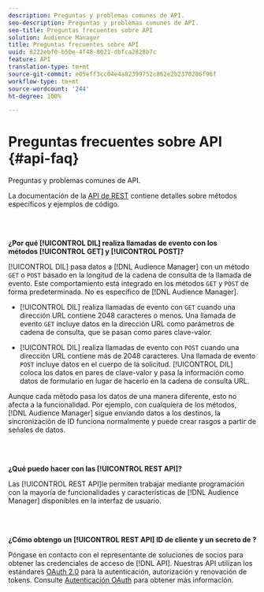 ```yaml
---
description: Preguntas y problemas comunes de API.
seo-description: Preguntas y problemas comunes de API.
seo-title: Preguntas frecuentes sobre API
solution: Audience Manager
title: Preguntas frecuentes sobre API
uuid: 8222ebf0-b50e-4f48-8021-dbfca2828b7c
feature: API
translation-type: tm+mt
source-git-commit: e05eff3cc04e4a82399752c862e2b2370286f96f
workflow-type: tm+mt
source-wordcount: '244'
ht-degree: 100%

---
```



# Preguntas frecuentes sobre API {#api-faq}

Preguntas y problemas comunes de API.

<!-- 

faq_api.xml

 -->

La documentación de la [API de REST](../api/rest-api-main/rest-api-main.md) contiene detalles sobre métodos específicos y ejemplos de código.

<br> 

**¿Por qué [!UICONTROL DIL] realiza llamadas de evento con los métodos [!UICONTROL GET] y [!UICONTROL POST]?**

[!UICONTROL DIL] pasa datos a [!DNL Audience Manager] con un método `GET` o `POST` basado en la longitud de la cadena de consulta de la llamada de evento. Este comportamiento está integrado en los métodos `GET` y `POST` de forma predeterminada. No es específico de [!DNL Audience Manager].

* [!UICONTROL DIL] realiza llamadas de evento con `GET` cuando una dirección URL contiene 2048 caracteres o menos. Una llamada de evento `GET` incluye datos en la dirección URL como parámetros de cadena de consulta, que se pasan como pares clave-valor.

* [!UICONTROL DIL] realiza llamadas de evento con `POST` cuando una dirección URL contiene más de 2048 caracteres. Una llamada de evento `POST` incluye datos en el cuerpo de la solicitud. [!UICONTROL DIL] coloca los datos en pares de clave-valor y pasa la información como datos de formulario en lugar de hacerlo en la cadena de consulta URL.

Aunque cada método pasa los datos de una manera diferente, esto no afecta a la funcionalidad. Por ejemplo, con cualquiera de los métodos, [!DNL Audience Manager] sigue enviando datos a los destinos, la sincronización de ID funciona normalmente y puede crear rasgos a partir de señales de datos.

<br> 

**¿Qué puedo hacer con las [!UICONTROL REST API]?**

Las [!UICONTROL REST API]le permiten trabajar mediante programación con la mayoría de funcionalidades y características de [!DNL Audience Manager] disponibles en la interfaz de usuario.

<br> 

**¿Cómo obtengo un [!UICONTROL REST API] ID de cliente y un secreto de ?**

Póngase en contacto con el representante de soluciones de socios para obtener las credenciales de acceso de [!DNL API]. Nuestras API utilizan los estándares [OAuth 2.0](https://oauth.net/2/) para la autenticación, autorización y renovación de tokens. Consulte [Autenticación OAuth](../api/rest-api-main/aam-api-getting-started.md#oauth) para obtener más información.
